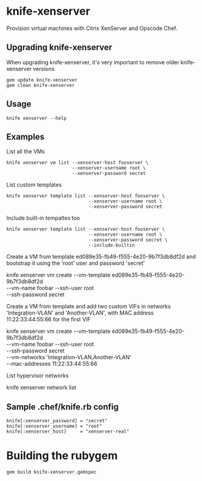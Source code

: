 # knife-xenserver

Provision virtual machines with Citrix XenServer and Opscode Chef.

## Upgrading knife-xenserver

When upgrading knife-xenserver, it's very important to remove older knife-xenserver versions

    gem update knife-xenserver
    gem clean knife-xenserver

## Usage

    knife xenserver --help

## Examples

List all the VMs

    knife xenserver vm list --xenserver-host fooserver \
                            --xenserver-username root \
                            --xenserver-password secret


List custom templates

    knife xenserver template list --xenserver-host fooserver \
                                  --xenserver-username root \
                                  --xenserver-password secret

Include built-in tempaltes too

    knife xenserver template list --xenserver-host fooserver \
                                  --xenserver-username root \
                                  --xenserver-password secret \
                                  --include-builtin

Create a VM from template ed089e35-fb49-f555-4e20-9b7f3db8df2d and bootstrap it using the 'root' user and password 'secret'

   knife xenserver vm create --vm-template ed089e35-fb49-f555-4e20-9b7f3db8df2d \
                             --vm-name foobar --ssh-user root \
                             --ssh-password secret 

Create a VM from template and add two custom VIFs in networks 'Integration-VLAN' and 'Another-VLAN', with MAC address 11:22:33:44:55:66 for the first VIF

   knife xenserver vm create --vm-template ed089e35-fb49-f555-4e20-9b7f3db8df2d \
                             --vm-name foobar --ssh-user root \
                             --ssh-password secret \
                             --vm-networks 'Integration-VLAN,Another-VLAN' \
                             --mac-addresses 11:22:33:44:55:66

List hypervisor networks

   knife xenserver network list

## Sample .chef/knife.rb config

    knife[:xenserver_password] = "secret"
    knife[:xenserver_username] = "root"
    knife[:xenserver_host]     = "xenserver-real"


# Building the rubygem

    gem build knife-xenserver.gemspec
